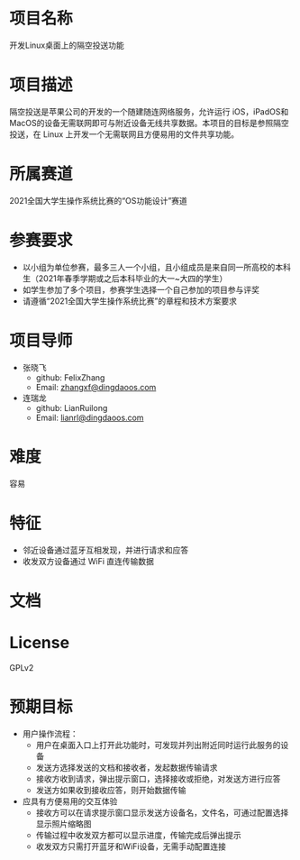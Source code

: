 # 项目名称 
开发Linux桌面上的隔空投送功能 
# 项目描述 
隔空投送是苹果公司的开发的一个随建随连网络服务，允许运行 iOS，iPadOS和MacOS的设备无需联网即可与附近设备无线共享数据。本项目的目标是参照隔空投送，在 Linux 上开发一个无需联网且方便易用的文件共享功能。 
# 所属赛道 
2021全国大学生操作系统比赛的“OS功能设计”赛道 
# 参赛要求 
* 以小组为单位参赛，最多三人一个小组，且小组成员是来自同一所高校的本科生（2021年春季学期或之后本科毕业的大一~大四的学生） 
* 如学生参加了多个项目，参赛学生选择一个自己参加的项目参与评奖 
* 请遵循“2021全国大学生操作系统比赛”的章程和技术方案要求 
# 项目导师 
* 张晓飞 
  * github: FelixZhang 
  * Email: zhangxf@dingdaoos.com 
* 连瑞龙 
  * github: LianRuilong 
  * Email: lianrl@dingdaoos.com 
# 难度 
容易 
# 特征 
* 邻近设备通过蓝牙互相发现，并进行请求和应答 
* 收发双方设备通过 WiFi 直连传输数据 
# 文档 
# License 
GPLv2 
# 预期目标 
* 用户操作流程： 
  * 用户在桌面入口上打开此功能时，可发现并列出附近同时运行此服务的设备 
  * 发送方选择发送的文档和接收者，发起数据传输请求 
  * 接收方收到请求，弹出提示窗口，选择接收或拒绝，对发送方进行应答 
  * 发送方如果收到接收应答，则开始数据传输 
* 应具有方便易用的交互体验 
  * 接收方可以在请求提示窗口显示发送方设备名，文件名，可通过配置选择显示照片缩略图 
  * 传输过程中收发双方都可以显示进度，传输完成后弹出提示 
  * 收发双方只需打开蓝牙和WiFi设备，无需手动配置连接 
